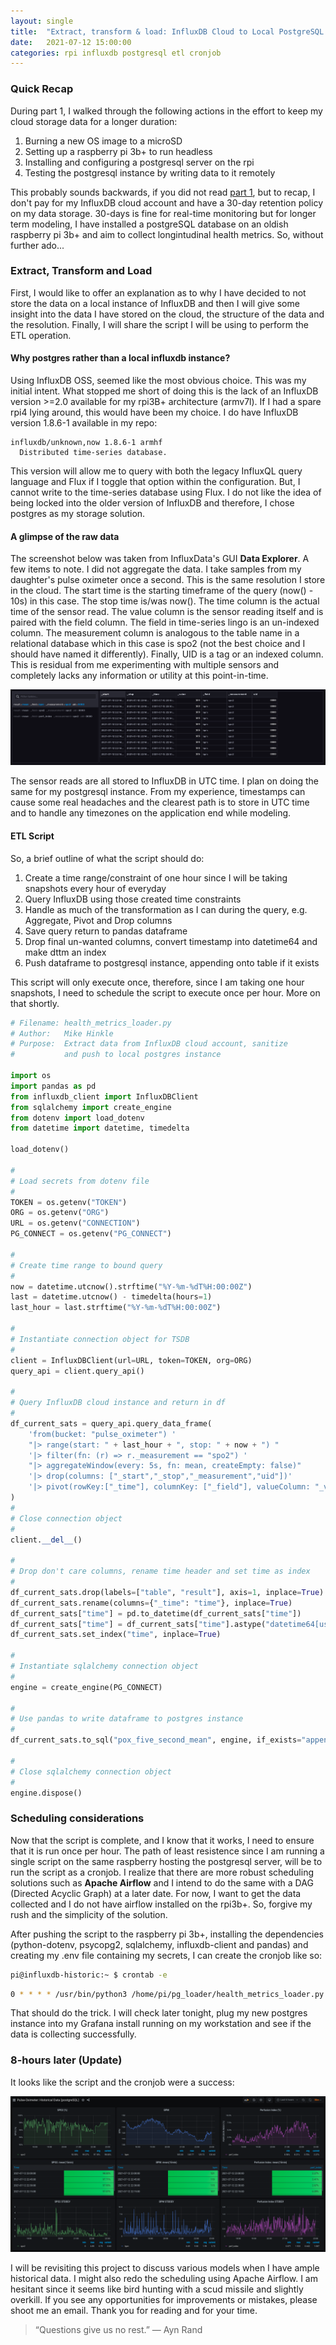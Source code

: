 ```yaml
---
layout: single
title:  "Extract, transform & load: InfluxDB Cloud to Local PostgreSQL (Part 2)"
date:   2021-07-12 15:00:00
categories: rpi influxdb postgresql etl cronjob
---
```


### Quick Recap

During part 1, I walked through the following actions in the effort
to keep my cloud storage data for a longer duration:

1. Burning a new OS image to a microSD
2. Setting up a raspberry pi 3b+ to run headless
3. Installing and configuring a postgresql server on the rpi
4. Testing the postgresql instance by writing data to it remotely

This probably sounds backwards, if you did not read 
[part 1](https://soitgoes511.github.io/rpi/headless/postgresql/2021/07/10/rpi_headless_postgres.html), 
but to recap, I don't pay for my InfluxDB cloud account and have a 30-day 
retention policy on my data storage. 30-days is fine for real-time
monitoring but for longer term modeling, I have installed a postgreSQL
database on an oldish raspberry pi 3b+ and aim to collect longintudinal 
health metrics. So, without further ado...

### Extract, Transform and Load

First, I would like to offer an explanation as to why I have decided to not store the data 
on a local instance of InfluxDB and then I will give some insight into the data I have stored 
on the cloud, the structure of the data and the resolution. Finally, I will share the script
I will be using to perform the ETL operation.

#### Why postgres rather than a local influxdb instance?

Using InfluxDB OSS, seemed like the most obvious choice. This was my initial intent. What
stopped me short of doing this is the lack of an InfluxDB version >=2.0 available for my
rpi3B+ architecture (armv7l). If I had a spare rpi4 lying around, this would have been
my choice. I do have InfluxDB version 1.8.6-1 available in my repo:

    influxdb/unknown,now 1.8.6-1 armhf
      Distributed time-series database.

This version will allow me to query with both the legacy InfluxQL query language and
Flux if I toggle that option within the configuration. But, I cannot write to the
time-series database using Flux. I do not like the idea of being locked into the
older version of InfluxDB and therefore, I chose postgres as my storage solution. 

#### A glimpse of the raw data

The screenshot below was taken from InfluxData's GUI **Data Explorer**. A few items to note. I did not
aggregate the data. I take samples from my daughter's pulse oximeter once a second. This is the same
resolution I store in the cloud. The start time is the starting timeframe of the query (now() - 10s) in this
case. The stop time is/was now(). The time column is the actual time of the sensor read. The value
column is the sensor reading itself and is paired with the field column. The field in time-series lingo is
an un-indexed column. The measurement column is analogous to the table name in a relational database which in this
case is spo2 (not the best choice and I should have named it differently). Finally, UID is a tag or an
indexed column. This is residual from me experimenting with multiple sensors and completely lacks
any information or utility at this point-in-time.

<img src="/assets/streaming_tables.png" alt="drawing" style="max-width: 100%; height: auto; text-align: center;"/>

The sensor reads are all stored to InfluxDB in UTC time. I plan on doing the same for my postgresql instance.
From my experience, timestamps can cause some real headaches and the clearest path is to store in UTC time
and to handle any timezones on the application end while modeling.

#### ETL Script

So, a brief outline of what the script should do:

1. Create a time range/constraint of one hour since I will be taking snapshots every hour of everyday
2. Query InfluxDB using those created time constraints
3. Handle as much of the transformation as I can during the query, e.g. Aggregate, Pivot and Drop columns
4. Save query return to pandas dataframe
5. Drop final un-wanted columns, convert timestamp into datetime64 and make dttm an index
6. Push dataframe to postgresql instance, appending onto table if it exists

This script will only execute once, therefore, since I am taking one hour snapshots, I need
to schedule the script to execute once per hour. More on that shortly.

```python
# Filename: health_metrics_loader.py
# Author:   Mike Hinkle
# Purpose:  Extract data from InfluxDB cloud account, sanitize 
#           and push to local postgres instance

import os
import pandas as pd
from influxdb_client import InfluxDBClient
from sqlalchemy import create_engine
from dotenv import load_dotenv
from datetime import datetime, timedelta

load_dotenv()

#
# Load secrets from dotenv file
#
TOKEN = os.getenv("TOKEN")
ORG = os.getenv("ORG")
URL = os.getenv("CONNECTION")
PG_CONNECT = os.getenv("PG_CONNECT")

#
# Create time range to bound query
#
now = datetime.utcnow().strftime("%Y-%m-%dT%H:00:00Z")
last = datetime.utcnow() - timedelta(hours=1)
last_hour = last.strftime("%Y-%m-%dT%H:00:00Z")

#
# Instantiate connection object for TSDB
#
client = InfluxDBClient(url=URL, token=TOKEN, org=ORG)
query_api = client.query_api()

#
# Query InfluxDB cloud instance and return in df
#
df_current_sats = query_api.query_data_frame(
    'from(bucket: "pulse_oximeter") '
    "|> range(start: " + last_hour + ", stop: " + now + ") "
    '|> filter(fn: (r) => r._measurement == "spo2") '
    "|> aggregateWindow(every: 5s, fn: mean, createEmpty: false)"
    '|> drop(columns: ["_start","_stop","_measurement","uid"])'
    '|> pivot(rowKey:["_time"], columnKey: ["_field"], valueColumn: "_value")'
)
#
# Close connection object
#
client.__del__()

#
# Drop don't care columns, rename time header and set time as index
#
df_current_sats.drop(labels=["table", "result"], axis=1, inplace=True)
df_current_sats.rename(columns={"_time": "time"}, inplace=True)
df_current_sats["time"] = pd.to_datetime(df_current_sats["time"])
df_current_sats["time"] = df_current_sats["time"].astype("datetime64[us]")
df_current_sats.set_index("time", inplace=True)

#
# Instantiate sqlalchemy connection object
#
engine = create_engine(PG_CONNECT)

#
# Use pandas to write dataframe to postgres instance
#
df_current_sats.to_sql("pox_five_second_mean", engine, if_exists="append")

#
# Close sqlalchemy connection object
#
engine.dispose()
```

### Scheduling considerations

Now that the script is complete, and I know that it works, I need to
ensure that it is run once per hour. The path of least resistence since
I am running a single script on the same raspberry hosting the postgresql
server, will be to run the script as a cronjob. I realize that there
are more robust scheduling solutions such as **Apache Airflow** and I
intend to do the same with a DAG (Directed Acyclic Graph) at a later date.
For now, I want to get the data collected and I do not have airflow
installed on the rpi3b+. So, forgive my rush and the simplicity of
the solution.

After pushing the script to the raspberry pi 3b+, installing the
dependencies (python-dotenv, psycopg2, sqlalchemy, influxdb-client and
pandas) and creating my .env file containing my secrets, I can create the cronjob
like so:

```bash
pi@influxdb-historic:~ $ crontab -e
```

```bash
0 * * * * /usr/bin/python3 /home/pi/pg_loader/health_metrics_loader.py >> ~/cron.log 2>&1
```

That should do the trick. I will check later tonight, plug my new postgres instance
into my Grafana install running on my workstation and see if the data
is collecting successfully.

### 8-hours later (Update)

It looks like the script and the cronjob were a success:

<img src="/assets/grafana_historic.png" alt="drawing" style="max-width: 100%; height: auto; text-align: center;"/>

I will be revisiting this project to discuss various models when I have ample
historical data. I might also redo the scheduling using Apache Airflow. I am hesitant
since it seems like bird hunting with a scud missile and slightly overkill.
If you see any opportunities for improvements or mistakes, please shoot me an 
email. Thank you for reading and for your time.

> “Questions give us no rest.”
> ― Ayn Rand
